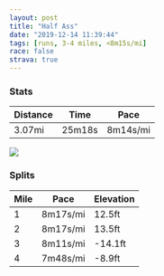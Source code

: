 ```yaml
---
layout: post
title: "Half Ass"
date: "2019-12-14 11:39:44"
tags: [runs, 3-4 miles, <8m15s/mi]
race: false
strava: true
---
```


### Stats

| Distance | Time | Pace |
|----------|------|------|
|3.07mi|25m18s|8m14s/mi|

<img src='https://maps.googleapis.com/maps/api/staticmap?maptype=roadmap&path=enc:{trwFxaqbMRQPND?TT^r@f@Xd@PTT\f@h@VZZXNZVd@RRDHHlA`ADFXTj@RADFHn@Jn@j@TFZ?RH`@X`@h@dATn@r@^NFHPHPBZ\XJJ@f@XLHh@p@~@r@JNTPHTNJ\Hr@\TRJT^ZVZJ@LH^Ll@d@^BXJh@n@f@ZF@R?VVPFVAJEH@NH^FJFN@HLNJRFp@l@T^BGD@`@Zn@V`ANVPXHjATrA\\PTPZJLHr@\\Fj@RNEVWr@kBHMFCDYDGJ_@Hs@\mBDy@Rg@Ny@Be@FUFe@Vg@Jc@AMGGVa@H]?[PkAl@oANQHc@J}@T{@Dm@Lo@HWHINc@Lk@FMBQLc@ACLm@@e@Pm@PqBN{@ZeAXcBV_AhAqGNUDOj@aDPk@B[PaANg@Lu@LWRaAXgBP[Ro@Dc@Li@Hm@Lq@n@qBP]?MPcA@WV{@FMF[Be@FQGYP_@Lk@NMFKLkAHMBa@Ae@BIFo@FGHi@f@qARm@D[DEFUJ}@V}A@[N_@Ha@HQBq@He@Jc@FQDCDQPi@AMHKT{@Fu@FILy@Vc@\uBTy@@SV_AFKLc@D]l@oCBW\aBD]Vs@LsA`@yAJSTq@HKCOEGYSSGUSi@YSWWMW[cB{@OOQWa@]_@M[[WI]SSE_Ac@{@i@}@YWUQIq@g@KGq@u@WSWg@SWEE]GIEk@cAIG&key=AIzaSyC1MId7bFpkLXNAaYhBSTb8jLyiSqzbDtM&size=800x800&markers=color:yellow|label:S|40.7331,-73.98445&markers=color:green|label:F|40.71573000000002,-73.95993000000007'>

### Splits

| Mile | Pace | Elevation |
|------|------|-----------|
|1|8m17s/mi|12.5ft|
|2|8m17s/mi|13.5ft|
|3|8m11s/mi|-14.1ft|
|4|7m48s/mi|-8.9ft|
